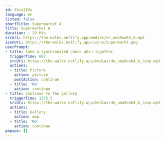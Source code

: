 ```yaml
---
id: thie3IVu
language: en
listed: false
shortTitle: Supermarket A
title: Supermarket A
duration: ~ 20 Min
srcUri: https://the-walks.netlify.app/medias/en_uma9ooK4_A.mp3
iconUri: https://the-walks.netlify.app/icons/Supermarkt.png
userPrompt: 
- title: take a synchronized photo when together
  triggerTime: 607
  srcUri: https://the-walks.netlify.app/medias/de_uma9ooK4_A_loop.mp3
  actions:
  - title: Picture
    action: picture
    postAction: continue
  - title: 'No'
    action: continue
- title: Continue to the gallery
  triggerTime: 1375.5
  srcUri: https://the-walks.netlify.app/medias/de_uma9ooK4_A_loop.mp3
  actions:
  - title: Gallery
    action: map
  - title: 'No'
    action: continue 
popups: []
---
```



